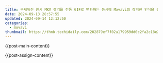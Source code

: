 ```yaml
---
title: 무세워진 원시 MKV 갤리를 전통 GIF로 변환하는 동시에 Movavi의 강력한 인식을 유지하는 방법
date: 2024-09-13 20:57:55
updated: 2024-09-14 12:12:50
categories:
  - movavi
thumbnail: https://thmb.techidaily.com/202879ef7f02a179959dd0c2fa2c18e23fdc8822666d6240110addaa046f6e87.jpg
---
```


{{post-main-content}}

<ins class="adsbygoogle"
     style="display:block"
     data-ad-format="autorelaxed"
     data-ad-client="ca-pub-7571918770474297"
     data-ad-slot="1223367746"></ins>

{{post-assign-content}}

<ins class="adsbygoogle"
     style="display:block"
     data-ad-client="ca-pub-7571918770474297"
     data-ad-slot="8358498916"
     data-ad-format="auto"
     data-full-width-responsive="true"></ins>

